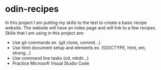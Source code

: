 # odin-recipes
In this project I am putting my skills to the test to create a basic recipe website. The website will have an index page and will link to a few recipes.
Skills that I am using in this project are:

- Use git commands ex. (git clone, commit...)
- Use html document setup and elements ex. (!DOCTYPE, html, em, strong...)
- Use command line tasks (cd, mkdir...)
- Practice Microsoft Visual Studio Code




